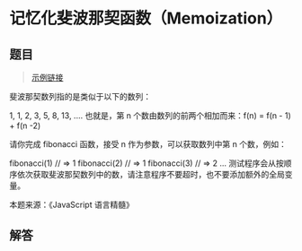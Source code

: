 # 记忆化斐波那契函数（Memoization）
<ClientOnly>
  <Valine></Valine>
</ClientOnly>

## 题目
> [示例链接](http://freshhu.github.io/blog_code/algorithm/script-oj/js-foundation/js-foundation-1/)

斐波那契数列指的是类似于以下的数列：

1, 1, 2, 3, 5, 8, 13, ....
也就是，第 n 个数由数列的前两个相加而来：f(n) = f(n - 1) + f(n -2)

请你完成 fibonacci 函数，接受 n 作为参数，可以获取数列中第 n 个数，例如：

fibonacci(1) // => 1
fibonacci(2) // => 1
fibonacci(3) // => 2
...
测试程序会从按顺序依次获取斐波那契数列中的数，请注意程序不要超时，也不要添加额外的全局变量。

本题来源：《JavaScript 语言精髓》

## 解答